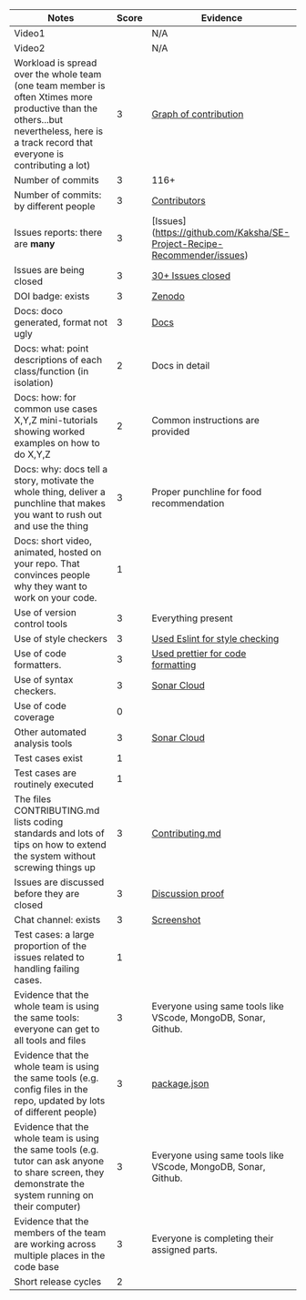 |Notes|Score|Evidence
|-----|---------|----------|
|Video1||N/A
|Video2||N/A
|Workload is spread over the whole team (one team member is often Xtimes more productive than the others...but nevertheless, here is a track record that everyone is contributing a lot)|3|[Graph of contribution](https://github.com/Kaksha/SE-Project-Recipe-Recommender/graphs/contributors)
|Number of commits|3| 116+
|Number of commits: by different people|3|[Contributors](https://github.com/Kaksha/SE-Project-Recipe-Recommender/graphs/contributors)
|Issues reports: there are **many**|3|[Issues] (https://github.com/Kaksha/SE-Project-Recipe-Recommender/issues) 
|Issues are being closed|3|[30+ Issues closed](https://github.com/Kaksha/SE-Project-Recipe-Recommender/issues?q=is%3Aissue+is%3Aclosed)
|DOI badge: exists|3|[Zenodo](https://zenodo.org/badge/latestdoi/545630184)
|Docs: doco generated, format not ugly |3|[Docs](https://github.com/Kaksha/SE-Project-Recipe-Recommender/tree/main/docs)
|Docs: what: point descriptions of each class/function (in isolation)|2|Docs in detail
|Docs: how: for common use cases X,Y,Z mini-tutorials showing worked examples on how to do X,Y,Z|2| Common instructions are provided
|Docs: why: docs tell a story, motivate the whole thing, deliver a punchline that makes you want to rush out and use the thing|3|Proper punchline for food recommendation 
|Docs: short video, animated, hosted on your repo. That convinces people why they want to work on your code.|1|
|Use of version control tools|3|Everything present
|Use of style checkers |3| [Used Eslint for style checking](https://github.com/Kaksha/SE-Project-Recipe-Recommender/tree/main/frontend)
|Use of code formatters. |3|[Used prettier for code formatting](https://github.com/Kaksha/SE-Project-Recipe-Recommender/tree/main/frontend)
|Use of syntax checkers. |3|[Sonar Cloud](https://github.com/Kaksha/SE-Project-Recipe-Recommender/actions/workflows/sonarcloud.yml)
|Use of code coverage |0|
|Other automated analysis tools|3|[Sonar Cloud](https://github.com/Kaksha/SE-Project-Recipe-Recommender/actions/workflows/sonarcloud.yml)
|Test cases exist|1|
|Test cases are routinely executed|1|
|The files CONTRIBUTING.md lists coding standards and lots of tips on how to extend the system without screwing things up|3| [Contributing.md](https://github.com/Kaksha/SE-Project-Recipe-Recommender/blob/main/Contributing.md)
|Issues are discussed before they are closed|3|[Discussion proof](https://github.com/Kaksha/SE-Project-Recipe-Recommender/issues/67)
|Chat channel: exists|3|[Screenshot](https://github.com/Kaksha/SE-Project-Recipe-Recommender/docs/chatchannelproof.md)
|Test cases: a large proportion of the issues related to handling failing cases.|1|
|Evidence that the whole team is using the same tools: everyone can get to all tools and files|3| Everyone using same tools like VScode, MongoDB, Sonar, Github.
|Evidence that the whole team is using the same tools (e.g. config files in the repo, updated by lots of different people)|3|[package.json](https://github.com/Kaksha/SE-Project-Recipe-Recommender/blob/14-correlation-recommend/frontend/package.json)
|Evidence that the whole team is using the same tools (e.g. tutor can ask anyone to share screen, they demonstrate the system running on their computer)|3| Everyone using same tools like VScode, MongoDB, Sonar, Github.
|Evidence that the members of the team are working across multiple places in the code base|3| Everyone is completing their assigned parts. 
|Short release cycles |2|




